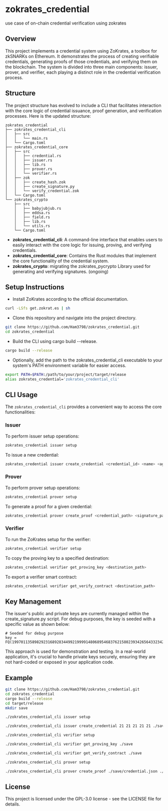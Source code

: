 # zokrates_credential
use case of on-chain credential verification using zokrates

## Overview
This project implements a credential system using ZoKrates, a toolbox for zkSNARKs on Ethereum. It demonstrates the process of creating verifiable credentials, generating proofs of those credentials, and verifying them on the blockchain. The system is divided into three main components: issuer, prover, and verifier, each playing a distinct role in the credential verification process.

## Structure
The project structure has evolved to include a CLI that facilitates interaction with the core logic of credential issuance, proof generation, and verification processes. Here is the updated structure:

```text
zokrates_credential
├── zokrates_credential_cli
│   ├── src
│   │   └── main.rs
│   └── Cargo.toml
├── zokrates_credential_core
│   ├── src
│   │   ├── credential.rs
│   │   ├── issuer.rs
│   │   ├── lib.rs
│   │   ├── prover.rs
│   │   └── verifier.rs
│   ├── zok
│   │   ├── create_hash.zok
│   │   ├── create_signature.py
│   │   └── verify_credential.zok
│   └── Cargo.toml
└── zokrates_crypto
    ├── src
    │   ├── babyjubjub.rs
    │   ├── eddsa.rs
    │   ├── field.rs
    │   ├── lib.rs
    │   └── utils.rs
    └── Cargo.toml
```
- **zokrates_credential_cli**: A command-line interface that enables users to easily interact with the core logic for issuing, proving, and verifying credentials.
- **zokrates_credential_core**: Contains the Rust modules that implement the core functionality of the credential system.
- **zokrates_crypto**: migrating the zokrates_pycrypto Library used for generating and verifying signatures. (ongoing)

## Setup Instructions
- Install ZoKrates according to the official documentation.
```bash
curl -LSfs get.zokrat.es | sh
```
- Clone this repository and navigate into the project directory.
```bash
git clone https://github.com/Ham3798/zokrates_credential.git
cd zokrates_credential
```
- Build the CLI using cargo build --release.
```bash
cargo build --release
```
- Optionally, add the path to the zokrates_credential_cli executable to your system's PATH environment variable for easier access.
```bash
export PATH=$PATH:/path/to/your/project/target/release
alias zokrates_credential='zokrates_credential_cli'
```

## CLI Usage
The `zokrates_credential_cli` provides a convenient way to access the core functionalities:

### Issuer
To perform issuer setup operations:
```sh
zokrates_credential issuer setup
```
To issue a new credential:
```sh
zokrates_credential issuer create_credential <credential_id> <name> <age> <student_number> <department> <signature_save_path>
```

### Prover
To perform prover setup operations:
```sh
zokrates_credential prover setup
```
To generate a proof for a given credential:
```sh
zokrates_credential prover create_proof <credential_path> <signature_path> <proving_key_path> <destination_path>
```

### Verifier
To run the ZoKrates setup for the verifier:
```sh
zokrates_credential verifier setup
```
To copy the proving key to a specified destination:
```sh
zokrates_credential verifier get_proving_key <destination_path>
```
To export a verifier smart contract:
```sh
zokrates_credential verifier get_verify_contract <destination_path>
```

## Key Management
The issuer's public and private keys are currently managed within the create_signature.py script. For debug purposes, the key is seeded with a specific value as shown below:

```text
# Seeded for debug purpose
key = FQ(1997011358982923168928344992199991480689546837621580239342656433234255379025)
```
This approach is used for demonstration and testing. In a real-world application, it's crucial to handle private keys securely, ensuring they are not hard-coded or exposed in your application code.


## Example
```bash
git clone https://github.com/Ham3798/zokrates_credential.git
cd zokrates_credential
cargo build --release
cd target/release
mkdir save
```
```bash
./zokrates_credential_cli issuer setup
```
```bash
./zokrates_credential_cli issuer create_credential 21 21 21 21 21 ./save
```
```bash
./zokrates_credential_cli verifier setup
```
```bash
./zokrates_credential_cli verifier get_proving_key ./save
```
```bash
./zokrates_credential_cli verifier get_verify_contract ./save
```
```bash
./zokrates_credential_cli prover setup
```
```bash
./zokrates_credential_cli prover create_proof ./save/credential.json ./save/signature ./save/proving.key ./save
```

## License
This project is licensed under the GPL-3.0 license - see the LICENSE file for details.
